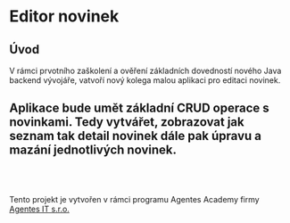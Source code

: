 # Editor novinek

## Úvod

V rámci prvotního zaškolení a ověření základních dovedností 
nového Java backend vývojáře, vatvoří nový kolega
malou aplikaci pro editaci novinek.

Aplikace bude umět základní CRUD operace s novinkami.
Tedy vytvářet, zobrazovat jak seznam tak detail novinek
dále pak úpravu a mazání jednotlivých novinek.
<br>
<br>
<br>
---
Tento projekt je vytvořen v rámci programu Agentes Academy
firmy [Agentes IT s.r.o.](https://www.agentes.cz/)